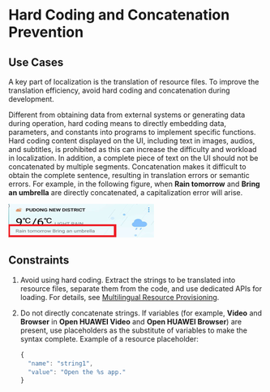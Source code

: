 # Hard Coding and Concatenation Prevention

## Use Cases

A key part of localization is the translation of resource files. To improve the translation efficiency, avoid hard coding and concatenation during development.

Different from obtaining data from external systems or generating data during operation, hard coding means to directly embedding data, parameters, and constants into programs to implement specific functions. Hard coding content displayed on the UI, including text in images, audios, and subtitles, is prohibited as this can increase the difficulty and workload in localization. In addition, a complete piece of text on the UI should not be concatenated by multiple segments. Concatenation makes it difficult to obtain the complete sentence, resulting in translation errors or semantic errors. For example, in the following figure, when **Rain tomorrow** and **Bring an umbrella** are directly concatenated, a capitalization error will arise.

![image_0000001784263061](figures/image_0000001784263061.png)

## Constraints

1. Avoid using hard coding. Extract the strings to be translated into resource files, separate them from the code, and use dedicated APIs for loading. For details, see [Multilingual Resource Provisioning](./l10n-multilingual-resources.md).

2. Do not directly concatenate strings. If variables (for example, **Video** and **Browser** in **Open HUAWEI Video** and **Open HUAWEI Browser**) are present, use placeholders as the substitute of variables to make the syntax complete.
   Example of a resource placeholder:

   ```ts
   {
     "name": "string1",
     "value": "Open the %s app."
   }
   ```
